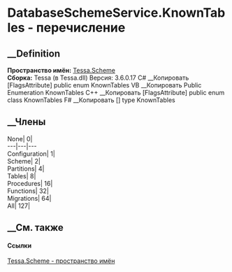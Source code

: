 # DatabaseSchemeService.KnownTables - перечисление
##  __Definition
 **Пространство имён:** [Tessa.Scheme](N_Tessa_Scheme.htm)  
 **Сборка:** Tessa (в Tessa.dll) Версия: 3.6.0.17
C# __Копировать
    [FlagsAttribute]
    public enum KnownTables
VB __Копировать
    <FlagsAttribute>
    Public Enumeration KnownTables
C++ __Копировать
    [FlagsAttribute]
    public enum class KnownTables
F# __Копировать
     [<FlagsAttribute>]
    type KnownTables
##  __Члены
None| 0|  
---|---|---  
Configuration| 1|  
Scheme| 2|  
Partitions| 4|  
Tables| 8|  
Procedures| 16|  
Functions| 32|  
Migrations| 64|  
All| 127|  
## __См. также
#### Ссылки
[Tessa.Scheme - пространство имён](N_Tessa_Scheme.htm)
